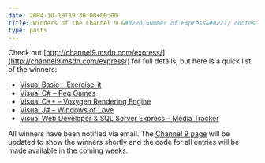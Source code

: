 ```yaml
---
date: 2004-10-18T19:30:00+00:00
title: Winners of the Channel 9 &#8220;Summer of Express&#8221; contest annouced!!!
type: posts
---
```

Check out [http://channel9.msdn.com/express/](http://channel9.msdn.com/express/) for full details, but here is a quick list of the winners:

  * [Visual Basic – Exercise-it](http://channel9.msdn.com/ShowPost.aspx?PostID=23050)
  * [Visual C# &#8211; Peg Games](http://channel9.msdn.com/ShowPost.aspx?PostID=23089)
  * [Visual C++ &#8211; Voxygen Rendering Engine](http://channel9.msdn.com/ShowPost.aspx?PostID=23074)
  * [Visual J# &#8211; Windows of Love](http://channel9.msdn.com/ShowPost.aspx?PostID=23100)
  * [Visual Web Developer & SQL Server Express – Media Tracker](http://channel9.msdn.com/ShowPost.aspx?PostID=23091)

All winners have been notified via email. The [Channel 9 page](http://channel9.msdn.com/express/) will be updated to show the winners shortly and the code for all entries will be made available in the coming weeks.
